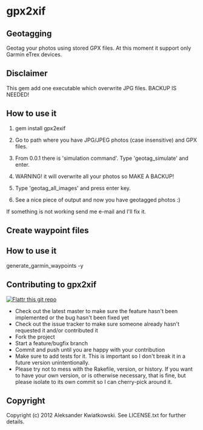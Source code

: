 gpx2xif
=======

Geotagging
----------

Geotag your photos using stored GPX files. At this moment it support only Garmin eTrex devices.


Disclaimer
----------

This gem add one executable which overwrite JPG files. BACKUP IS NEEDED!


How to use it
-------------

1. gem install gpx2exif

2. Go to path where you have JPG/JPEG photos (case insensitive) and GPX files.

3. From 0.0.1 there is 'simulation command'. Type 'geotag_simulate' and enter.

4. WARNING! it will overwrite all your photos so MAKE A BACKUP!

5. Type 'geotag_all_images' and press enter key.

6. See a nice piece of output and now you have geotagged photos :)


If something is not working send me e-mail and I'll fix it.


Create waypoint files
---------------------

How to use it
-------------

generate_garmin_waypoints -y <YAML input file>





Contributing to gpx2xif
-------------------------------

[![Flattr this git repo](http://api.flattr.com/button/flattr-badge-large.png)](https://flattr.com/submit/auto?user_id=bobik314&url=https://github.com/akwiatkowski/gpx2xif&title=gpx2xif&language=en_GB&tags=github&category=software)

* Check out the latest master to make sure the feature hasn't been implemented or the bug hasn't been fixed yet
* Check out the issue tracker to make sure someone already hasn't requested it and/or contributed it
* Fork the project
* Start a feature/bugfix branch
* Commit and push until you are happy with your contribution
* Make sure to add tests for it. This is important so I don't break it in a future version unintentionally.
* Please try not to mess with the Rakefile, version, or history. If you want to have your own version, or is otherwise necessary, that is fine, but please isolate to its own commit so I can cherry-pick around it.


Copyright
---------

Copyright (c) 2012 Aleksander Kwiatkowski. See LICENSE.txt for
further details.

